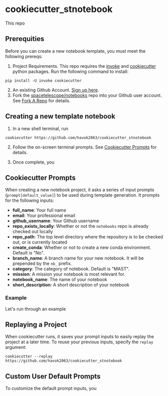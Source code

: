 # cookiecutter_stnotebook
This repo

## Prerequities

Before you can create a new notebook template, you must meet the following prereqs:

1. Project Requirements.  This repo requires the [invoke](https://docs.pyinvoke.org/en/stable/index.html) and [cookiecutter](https://cookiecutter.readthedocs.io/en/1.7.2/index.html) python packages.  Run the following command to install:

```
pip install -U invoke cookiecutter
```
2. An existing Github Account.  [Sign up here](https://github.com/).
3. Fork the [spacetelescope/notebooks](https://github.com/spacetelescope/notebooks) repo into your Github user account. See [Fork A Repo](https://docs.github.com/en/get-started/quickstart/fork-a-repo) for details.

## Creating a new template notebook

1. In a new shell terminal, run

```
cookiecutter https://github.com/havok2063/cookiecutter_stnotebook
```

2. Follow the on-screen terminal prompts. See [Cookiecutter Prompts](#cookiecutter-prompts) for details.

3. Once complete, you

## Cookiecutter Prompts

When creating a new notebook project, it asks a series of input prompts (`prompt[default_value]`) to be used during template generation.  It prompts for the following inputs:

- **full_name**: Your full name
- **email**: Your professional email
- **github_username**: Your Github username
- **repo_exists_locally**: Whether or not the `notebooks` repo is already checked out locally
- **repo_path**: The top level directory where the repository is to be checked out, or is currently located
- **create_conda**:  Whether or not to create a new conda environment.  Default is "No".
- **branch_name**: A branch name for your new notebook. It will be prepended by the `nb_` prefix.
- **category**:  The category of notebook.  Default is "MAST".
- **mission**: A mission your notebook is most relevant for.
- **notebook_name**: The name of your notebook
- **short_description**: A short description of your notebook

### Example

Let's run through an example



## Replaying a Project

When cookiecutter runs, it saves your prompt inputs to easily replay the project at a later time.  To reuse your previous inputs, specify the `replay` argument:
```
cookiecutter --replay https://github.com/havok2063/cookiecutter_stnotebook
```

## Custom User Default Prompts

To customize the default prompt inputs, you